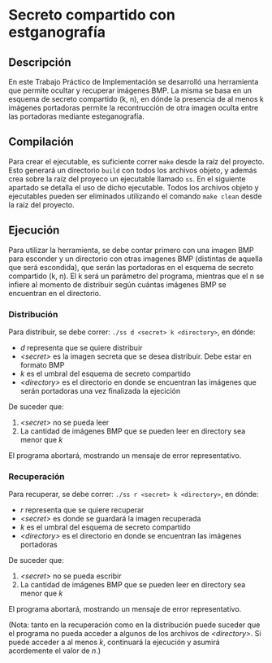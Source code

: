 # Secreto compartido con estganografía

## Descripción
En este Trabajo Práctico de Implementación se desarrolló una herramienta que permite 
ocultar y recuperar imágenes BMP. La misma se basa en un esquema de secreto compartido
(k, n), en dónde la presencia de al menos k imágenes portadoras permite la recontrucción
de otra imagen oculta entre las portadoras mediante esteganografía.

## Compilación
Para crear el ejecutable, es suficiente correr `make` desde la raíz del proyecto.
Esto generará un directorio `build` con todos los archivos objeto, y además crea sobre
la raíz del proyeco un ejecutable llamado `ss`. En el siguiente apartado se detalla el 
uso de dicho ejecutable. Todos los archivos objeto y ejecutables pueden ser eliminados
utilizando el comando `make clean` desde la raíz del proyecto.

## Ejecución
Para utilizar la herramienta, se debe contar primero con una imagen BMP para esconder
y un directorio con otras imagenes BMP (distintas de aquella que será escondida), que
serán las portadoras en el esquema de secreto compartido (k, n). El k será un parámetro
del programa, mientras que el n se infiere al momento de distribuir según cuántas
imágenes BMP se encuentran en el directorio.

### Distribución
Para distribuir, se debe correr: `./ss d <secret> k <directory>`, en dónde:
* _d_ representa que se quiere distribuir
* _\<secret>_ es la imagen secreta que se desea distribuir. Debe estar en formato BMP
* _k_ es el umbral del esquema de secreto compartido
* _\<directory>_ es el directorio en donde se encuentran las imágenes que serán
portadoras una vez finalizada la ejecición

De suceder que:
1. _\<secret>_ no se pueda leer
2. La cantidad de imágenes BMP que se pueden leer en directory sea menor que _k_

El programa abortará, mostrando un mensaje de error representativo. 

### Recuperación
Para recuperar, se debe correr: `./ss r <secret> k <directory>`, en dónde:
* _r_ representa que se quiere recuperar
* _\<secret>_ es donde se guardará la imagen recuperada
* _k_ es el umbral del esquema de secreto compartido
* _\<directory>_ es el directorio en donde se encuentran las imágenes portadoras

De suceder que:
1. _\<secret>_ no se pueda escribir
2. La cantidad de imágenes BMP que se pueden leer en directory sea menor que _k_

El programa abortará, mostrando un mensaje de error representativo. 

(Nota: tanto en la recuperación como en la distribución puede suceder que el programa 
no pueda acceder a algunos de los archivos de _\<directory>_. Si puede acceder a al 
menos _k_, continuará la ejecución y asumirá acordemente el valor de _n_.)
